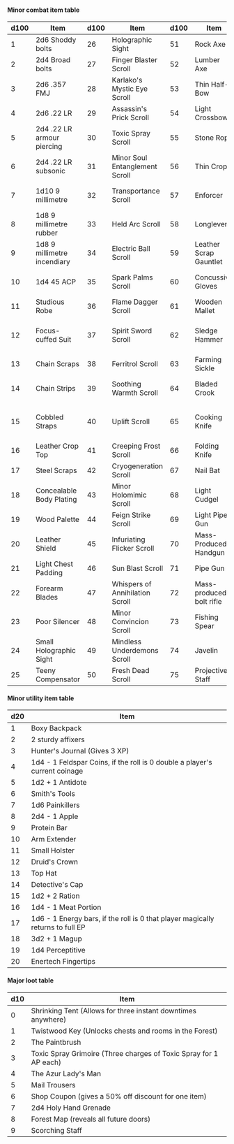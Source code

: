 #### Minor combat item table

| d100 | Item                        | d100 | Item                            | d100 | Item                     | d100 | Item                         |
| ---- | --------------------------- | ---- | ------------------------------- | ---- | ------------------------ | ---- | ---------------------------- |
| 1    | 2d6 Shoddy bolts            | 26   | Holographic Sight               | 51   | Rock Axe                 | 76   | Training Wood                |
| 2    | 2d4 Broad bolts             | 27   | Finger Blaster Scroll           | 52   | Lumber Axe               | 77   | Short sword                  |
| 3    | 2d6 .357 FMJ                | 28   | Karlako's Mystic Eye Scroll     | 53   | Thin Half-Bow            | 78   | Stick Explosive              |
| 4    | 2d6 .22 LR                  | 29   | Assassin's Prick Scroll         | 54   | Light Crossbow           | 79   | Nail Bomb                    |
| 5    | 2d4 .22 LR armour piercing  | 30   | Toxic Spray Scroll              | 55   | Stone Rope               | 80   | Wooden Spoon                 |
| 6    | 2d4 .22 LR subsonic         | 31   | Minor Soul Entanglement Scroll  | 56   | Thin Crop                | 81   | Metallic Spork               |
| 7    | 1d10 9 millimetre           | 32   | Transportance Scroll            | 57   | Enforcer                 | 82   | Extra-Magical Stick          |
| 8    | 1d8 9 millimetre rubber     | 33   | Held Arc Scroll                 | 58   | Longlever                | 83   | Shaved Pine                  |
| 9    | 1d8 9 millimetre incendiary | 34   | Electric Ball Scroll            | 59   | Leather Scrap Gauntlet   | 84   | Curb Stomp Manual            |
| 10   | 1d4 45 ACP                  | 35   | Spark Palms Scroll              | 60   | Concussive Gloves        | 85   | Sweep the Leg Manual         |
| 11   | Studious Robe               | 36   | Flame Dagger Scroll             | 61   | Wooden Mallet            | 86   | Hide Manual                  |
| 12   | Focus-cuffed Suit           | 37   | Spirit Sword Scroll             | 62   | Sledge Hammer            | 87   | Basic Speaking Skills Manual |
| 13   | Chain Scraps                | 38   | Ferritrol Scroll                | 63   | Farming Sickle           | 88   | Head Butt Manual             |
| 14   | Chain Strips                | 39   | Soothing Warmth Scroll          | 64   | Bladed Crook             | 89   | Battlefield Transport Manual |
| 15   | Cobbled Straps              | 40   | Uplift Scroll                   | 65   | Cooking Knife            | 90   | Kick Between The Legs Manual |
| 16   | Leather Crop Top            | 41   | Creeping Frost Scroll           | 66   | Folding Knife            | 91   | Old Tonic                    |
| 17   | Steel Scraps                | 42   | Cryogeneration Scroll           | 67   | Nail Bat                 | 92   | Cowboy Tonic                 |
| 18   | Concealable Body Plating    | 43   | Minor Holomimic Scroll          | 68   | Light Cudgel             | 93   | Archer Tonic                 |
| 19   | Wood Palette                | 44   | Feign Strike Scroll             | 69   | Light Pipe Gun           | 94   | Breaker Tonic                |
| 20   | Leather Shield              | 45   | Infuriating Flicker Scroll      | 70   | Mass-Produced Handgun    | 95   | Blessed Tonic                |
| 21   | Light Chest Padding         | 46   | Sun Blast Scroll                | 71   | Pipe Gun                 | 96   | Bulky Tonic                  |
| 22   | Forearm Blades              | 47   | Whispers of Annihilation Scroll | 72   | Mass-produced bolt rifle | 97   | Wise Tonic                   |
| 23   | Poor Silencer               | 48   | Minor Convincion Scroll         | 73   | Fishing Spear            | 98   | Smart Tonic                  |
| 24   | Small Holographic Sight     | 49   | Mindless Underdemons Scroll     | 74   | Javelin                  | 99   | Healthy Tonic                |
| 25   | Teeny Compensator           | 50   | Fresh Dead Scroll               | 75   | Projective Staff         | 100  | Prepper Tonic                |
#### Minor utility item table

| d20 | Item                                                                           |
| --- | ------------------------------------------------------------------------------ |
| 1   | Boxy Backpack                                                                  |
| 2   | 2 sturdy affixers                                                              |
| 3   | Hunter's Journal (Gives 3 XP)                                                  |
| 4   | 1d4 - 1 Feldspar Coins, if the roll is 0 double a player's current coinage     |
| 5   | 1d2 + 1 Antidote                                                               |
| 6   | Smith's Tools                                                                  |
| 7   | 1d6 Painkillers                                                                |
| 8   | 2d4 - 1 Apple                                                                  |
| 9   | Protein Bar                                                                    |
| 10  | Arm Extender                                                                   |
| 11  | Small Holster                                                                  |
| 12  | Druid's Crown                                                                  |
| 13  | Top Hat                                                                        |
| 14  | Detective's Cap                                                                |
| 15  | 1d2 + 2 Ration                                                                 |
| 16  | 1d4 - 1 Meat Portion                                                           |
| 17  | 1d6 - 1 Energy bars, if the roll is 0 that player magically returns to full EP |
| 18  | 3d2 + 1 Magup                                                                  |
| 19  | 1d4 Perceptitive                                                               |
| 20  | Enertech Fingertips                                                            |
#### Major loot table

| d10 | Item                                                              |
| --- | ----------------------------------------------------------------- |
| 0   | Shrinking Tent (Allows for three instant downtimes anywhere)      |
| 1   | Twistwood Key (Unlocks chests and rooms in the Forest)            |
| 2   | The Paintbrush                                                    |
| 3   | Toxic Spray Grimoire (Three charges of Toxic Spray for 1 AP each) |
| 4   | The Azur Lady's Man                                               |
| 5   | Mail Trousers                                                     |
| 6   | Shop Coupon (gives a 50% off discount for one item)               |
| 7   | 2d4 Holy Hand Grenade                                             |
| 8   | Forest Map (reveals all future doors)                             |
| 9   | Scorching Staff                                                   |
